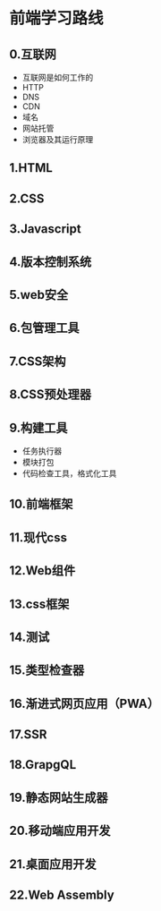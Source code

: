# 前端学习路线
## 0.互联网
- 互联网是如何工作的
- HTTP
- DNS
- CDN
- 域名
- 网站托管
- 浏览器及其运行原理

## 1.HTML
## 2.CSS
## 3.Javascript
## 4.版本控制系统
## 5.web安全
## 6.包管理工具
## 7.CSS架构
## 8.CSS预处理器

## 9.构建工具
- 任务执行器
- 模块打包
- 代码检查工具，格式化工具

## 10.前端框架
## 11.现代css
## 12.Web组件
## 13.css框架
## 14.测试
## 15.类型检查器
## 16.渐进式网页应用（PWA）
## 17.SSR
## 18.GrapgQL
## 19.静态网站生成器
## 20.移动端应用开发
## 21.桌面应用开发
## 22.Web Assembly



